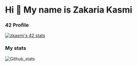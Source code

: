 # Hi 👋 My name is Zakaria Kasmi


### 42 Profile
[![zkasmi's 42 stats](https://badge.mediaplus.ma/darkblue/zkasmi)](https://github.com/oakoudad/badge42)


### My stats
![Github_stats](https://github-readme-stats.vercel.app/api?username=tankb0y&count_private=true&show_icons=true&theme=radical)
